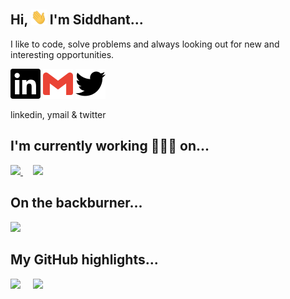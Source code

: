 ## Hi, <img src="https://raw.githubusercontent.com/cmxiv/cmxiv/main/img/wave.gif" width="25px" /> I'm Siddhant...

I like to code, solve problems and always looking out for new and interesting opportunities.

<p>
  <img src="https://raw.githubusercontent.com/cmxiv/cmxiv/main/img/linkedin.svg" />
  <img src="https://raw.githubusercontent.com/cmxiv/cmxiv/main/img/gmail.svg" />
  <img src="https://raw.githubusercontent.com/cmxiv/cmxiv/main/img/twitter.svg" />
</p>

<!-- <p>
  <img src="https://img.shields.io/badge/-Siddhant_Tandon-blue?style=plastic&logo=Linkedin"/>
  <img src="https://img.shields.io/badge/-Siddhant_Tandon-blue?style=plastic&logo=Twitter&logoColor=white"/>
</p> -->

linkedin, ymail & twitter

## I'm currently working 👨🏽‍💻 on...
<p>
  <a href="https://github.com/cmxiv/eights-fours-ones">
    <img
         src="https://github-readme-stats.vercel.app/api/pin/?username=cmxiv&repo=eights-fours-ones&show_icons=true&title_color=fff&icon_color=79ff97&text_color=9f9f9f&bg_color=151515"
    />
  </a>
  &nbsp;
  &nbsp;
  <a href="https://github.com/cmxiv/restoros"><img src="https://github-readme-stats.vercel.app/api/pin/?username=cmxiv&repo=restoros&show_icons=true&title_color=fff&icon_color=79ff97&text_color=9f9f9f&bg_color=151515" /></a>
</p>

## On the backburner...

<a href="https://github.com/cmxiv/ngjest"><img src="https://github-readme-stats.vercel.app/api/pin/?username=cmxiv&repo=ngjest&show_icons=true&title_color=fff&icon_color=79ff97&text_color=9f9f9f&bg_color=151515" /></a>

## My GitHub highlights...

<p>
  <img src="https://github-readme-stats.vercel.app/api/top-langs/?username=cmxiv&count_private=true&langs_count=8&layout=compact&title_color=fff&icon_color=79ff97&text_color=9f9f9f&bg_color=151515" />
  &nbsp;
  &nbsp;
  <img style="width:420px" src="https://github-readme-stats.vercel.app/api?username=cmxiv&count_private=true&show_icons=true&title_color=fff&icon_color=79ff97&text_color=9f9f9f&bg_color=151515" />
</p>

<!--
**cmxiv/cmxiv** is a ✨ _special_ ✨ repository because its `README.md` (this file) appears on your GitHub profile.

Here are some ideas to get you started:

- 🔭 I’m currently working on ...
- 🌱 I’m currently learning ...
- 👯 I’m looking to collaborate on ...
- 🤔 I’m looking for help with ...
- 💬 Ask me about ...
- 📫 How to reach me: ...
- 😄 Pronouns: ...
- ⚡ Fun fact: ...
-->

[1.2]: http://i.imgur.com/wWzX9uB.png (twitter icon without padding)
[2.2]: https://raw.githubusercontent.com/MartinHeinz/MartinHeinz/master/linkedin-3-16.png (LinkedIn icon without padding)

[1]: https://twitter.com/Martin_Heinz_
[2]: https://www.linkedin.com/in/heinz-martin/
